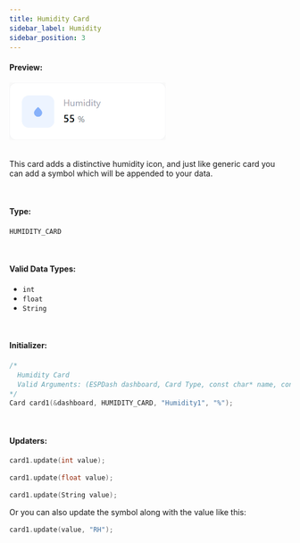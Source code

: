 ```yaml
---
title: Humidity Card
sidebar_label: Humidity
sidebar_position: 3
---
```


#### Preview:

<img class="card-preview" src="/img/v4/humidity-card.png" width="280px" alt="Preview" />

<br/>
<br/>

This card adds a distinctive humidity icon, and just like generic card you can add a symbol which will be appended to your data.

<br/>

#### Type:
`HUMIDITY_CARD`

<br/>

#### Valid Data Types:
- `int`
- `float`
- `String`

<br/>

#### Initializer:
```cpp
/* 
  Humidity Card
  Valid Arguments: (ESPDash dashboard, Card Type, const char* name, const char* symbol (optional) )
*/
Card card1(&dashboard, HUMIDITY_CARD, "Humidity1", "%");
```

<br/>

#### Updaters:

```cpp
card1.update(int value);
```

```cpp
card1.update(float value);
```

```cpp
card1.update(String value);
```

Or you can also update the symbol along with the value like this:

```cpp
card1.update(value, "RH");
```

<br/>
<br/>
